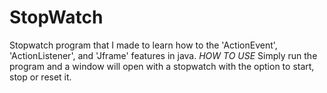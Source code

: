 # StopWatch
Stopwatch program that I made to learn how to the 'ActionEvent', 'ActionListener', and 'Jframe' features in java.
*HOW TO USE* Simply run the program and a window will open with a stopwatch with the option to start, stop or reset it.  
